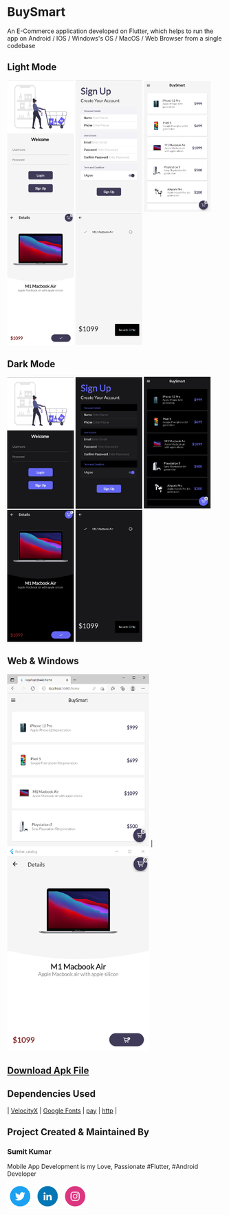 # BuySmart
An E-Commerce application developed on Flutter, which helps to run the app on Android / IOS / Windows's OS / MacOS / Web Browser from a single codebase

## Light Mode
<p float="left">
<a> 
  <img src="github_images/Light/1.png" width="155"><a > 
  <img src="github_images/Light/2.png" width="155"></a></a>
  <a> <img src="github_images/Light/3.png" width="155"></a>
  <a > <img src="github_images/Light/5.png" width="155"></a>
  <a > <img src="github_images/Light/6.png" width="155"></a>
</p>

## Dark Mode

<p float="left">
<a> 
  <img src="github_images/Dark/1.png" width="155"><a > 
  <img src="github_images/Dark/2.png" width="155"></a></a>
  <a> <img src="github_images/Dark/3.png" width="155"></a>
  <a > <img src="github_images/Dark/5.png" width="155"></a>
  <a > <img src="github_images/Dark/6.png" width="155"></a>
</p>

## Web & Windows 
<p float="left">
 <a > <img src="github_images/Web_Windows/web.PNG" width="330" height="400"> </a> |  <a > <img src="github_images/Web_Windows/windows.PNG" width="330"></a> </p>


## [Download Apk File](https://drive.google.com/file/d/15S6JntTt96Wu1sHFABHAUnjlzuIncm3D/view?usp=sharing)

## Dependencies Used
| [VelocityX](https://pub.dev/packages/velocity_x) | [Google Fonts](https://pub.dev/packages/google_fonts) | [pay](https://pub.dev/packages/pay) | [http](https://pub.dev/packages/http) |

## Project Created & Maintained By

### Sumit Kumar

Mobile App Development is my Love, Passionate #Flutter, #Android Developer

<a href="https://twitter.com/sumitk9887"><img src="https://github.com/aritraroy/social-icons/blob/master/twitter-icon.png?raw=true" width="60"></a>
<a href="https://www.linkedin.com/in/sumit-kumar-095ab5165"><img src="https://github.com/aritraroy/social-icons/blob/master/linkedin-icon.png?raw=true" width="60"></a>
<a href="https://www.instagram.com/sumit.k9887/"><img src="https://github.com/aritraroy/social-icons/blob/master/instagram-icon.png?raw=true" width="60"></a>

